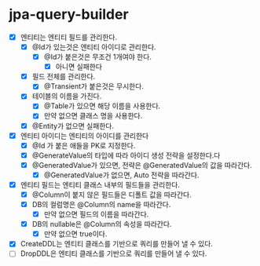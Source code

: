 # jpa-query-builder
- [X] 엔티티는 엔티티 필드를 관리한다.
  - [X] @Id가 있는것은 엔티티 아이디로 관리한다.
    - [X] @Id가 붙은것은 무조건 1개여야 한다.
      - [X] 아니면 실패한다
  - [X] 필드 전체를 관리한다.
    - [X] @Transient가 붙은것은 무시한다.
  - [X] 테이블의 이름을 가진다.
    - [X] @Table가 있으면 해당 이름을 사용한다.
    - [X] 만약 없으면 클래스 명을 사용한다.
  - [X] @Entity가 없으면 실패한다.
- [X] 엔티티 아이디는 엔티티의 아이디를 관리한다
  - [X] @Id 가 붙은 애들을 PK로 지정한다.
  - [X] @GenerateValue의 타입에 따라 아이디 생성 전략을 설정한다.다
  - [X] @GeneratedValue가 있으면, 전략은 @GeneratedValue의 값을 따라간다.
    - [X] @GeneratedValue가 없으면, Auto 전략을 따라간다.
- [X] 엔티티 필드는 엔티티 클래스 내부의 필드들을 관리한다.
  - [X] @Column이 붙지 않은 필드들은 디폴트 값을 따라간다.
  - [X] DB의 컬럼명은 @Column의 name을 따라간다.
    - [X] 만약 없으면 필드의 이름을 따라간다.
  - [X] DB의 nullable은 @Column의 속성을 따라간다.
    - [X] 만약 없으면 true이다.
- [X] CreateDDL는 엔티티 클래스를 기반으로 쿼리를 만들어 낼 수 있다.
- [ ] DropDDL은 엔티티 클래스를 기반으로 쿼리를 만들어 낼 수 있다.